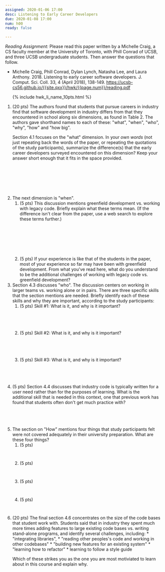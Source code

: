 ```yaml
---
assigned: 2020-01-06 17:00
desc: Listening to Early Career Developers
due: 2020-01-08 17:00
num: h00
ready: false

---
```


*Reading Assignment:* Please read this paper written by a Michelle Craig, a CS faculty member at the University of Toronto, with Phill Conrad of UCSB, and three UCSB undergraduate students.  Then answer the questions that follow.

* Michelle Craig, Phill Conrad, Dylan Lynch, Natasha Lee, and Laura Anthony. 2018. Listening to early career software developers. J. Comput. Sci. Coll. 33, 4 (April 2018), 138-149.  <https://ucsb-cs56.github.io/{{site.qxx}}/hwk/{{page.num}}/reading.pdf>


<ol>

{% include hwk_li_name_10pts.html %}

<li style="margin-bottom:8em;" markdown="1"> 
(20 pts) The authors found that students that pursue careers in industry find that software development in industry differs from that they encountered in school along six dimensions, as found in Table 2.   The authors gave shorthand names to each of these: "what", "when", "who", "why", "how" and "how big".

Section 4.1 focuses on the "what" dimension.  In your *own words* (not just repeating back the words of the paper, or repeating the quotations of the study participants), summarize the difference(s) that the early career developers surveyed encountered on this dimension?   Keep your answer short enough that it fits in the space provided.

</li>

<li markdown="1"> The next dimension is "when".  
<ol>
<li style="margin-bottom:8em;" markdown="1"> (5 pts) This discussion mentions greenfield development vs. working with legacy code.  Briefly explain what these terms mean. (If the difference isn't clear from the paper, use a web search to explore these terms further.)

</li>

<li  markdown="1"> (5 pts) 
If your experience is like that of the students in the paper, most of your experience so far may have been with greenfield development.   From what you've read here, what do you understand to be  the additional challenges 
of working with legacy code vs. greenfield development?
</li>

</ol>
<div class="pagebreak"></div>

</li>

<li markdown="1"> Section 4.3 discusses "who".  The discussion centers on working in larger teams vs. working alone or in pairs.  There are three specific skills that the section mentions are needed.  Briefly identify each of these skills and why they are important, according to the study participants:
<ol>
<li style="margin-bottom:5em;" markdown="1"> (5 pts) Skill #1: What is it, and why is it important?
</li>

<li style="margin-bottom:5em;" markdown="1"> (5 pts) Skill #2: What is it, and why is it important?
</li>

<li style="margin-bottom:5em;" markdown="1"> (5 pts) Skill #3: What is it, and why is it important?
</li>

</ol>

</li>


<li style="margin-bottom:5em;" markdown="1"> (5 pts) Section 4.4
discusses that industry code is typically written for a user need
rather than for the purposes of learning.  What is the additional
skill that is needed in this context, one that previous work has found
that students often don't get much practice with?  
</li>

<li markdown="1">  The section on "How" mentions four things that study participants felt were not covered adequately in their university preparation.  What are these four things?

<ol>
<li style="margin-bottom:3em;" markdown="1"> (5 pts) 
</li>
<li style="margin-bottom:3em;" markdown="1"> (5 pts)
</li>
<li style="margin-bottom:3em;" markdown="1"> (5 pts)
</li>
<li style="margin-bottom:3em;" markdown="1"> (5 pts)
</li>
</ol>

</li>


<li style="margin-bottom:10em;" markdown="1"> (20 pts) The final section 4.6 concentrates on the size of the code bases that student work with.   Students said that in industry they spent much more times adding features to large existing code bases vs. writing stand-alone programs, and identify several challenges, including:
* "integrating libraries", 
* "reading other peoples's code and working in other codebases"
* "building new features for an existing system"
* "learning how to refactor"
* learning to follow a style guide

Which of these strikes you as the one you are most motiviated to learn about in this course and explain why.

</li>


</ol>
